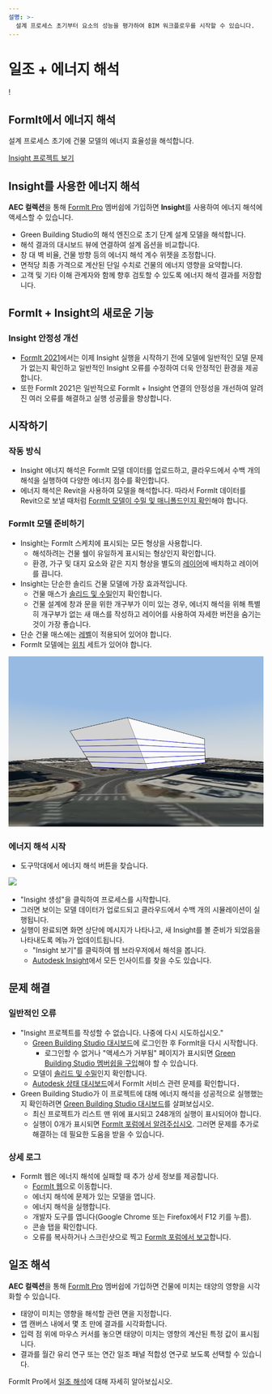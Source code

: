 ```yaml
---
설명: >-
  설계 프로세스 초기부터 요소의 성능을 평가하여 BIM 워크플로우를 시작할 수 있습니다.
---
```


# 일조 + 에너지 해석

\![](<../.gitbook/assets/20220317 Solar Analysis.png>)

## FormIt에서 에너지 해석

설계 프로세스 초기에 건물 모델의 에너지 효율성을 해석합니다.

[Insight 프로젝트 보기](https://gbs.autodesk.com/OneEnergy/Insight)

## Insight를 사용한 에너지 해석

**AEC 컬렉션**을 통해 [FormIt Pro](https://www.autodesk.com/collections/architecture-engineering-construction/overview) 멤버쉽에 가입하면 **Insight**를 사용하여 에너지 해석에 액세스할 수 있습니다.

* Green Building Studio의 해석 엔진으로 초기 단계 설계 모델을 해석합니다.
* 해석 결과의 대시보드 뷰에 연결하여 설계 옵션을 비교합니다.
* 창 대 벽 비율, 건물 방향 등의 에너지 해석 계수 위젯을 조정합니다.
* 면적당 최종 가격으로 계산된 단일 수치로 건물의 에너지 영향을 요약합니다.
* 고객 및 기타 이해 관계자와 함께 향후 검토할 수 있도록 에너지 해석 결과를 저장합니다.

## FormIt + Insight의 새로운 기능 <a href="#insight-what-s-new" id="insight-what-s-new"></a>

### **Insight 안정성 개선** <a href="#improvements-to-insight-reliability" id="improvements-to-insight-reliability"></a>

* [FormIt 2021](https://formit.autodesk.com/blog/post/introducing-formit-2021)에서는 이제 Insight 실행을 시작하기 전에 모델에 일반적인 모델 문제가 없는지 확인하고 일반적인 Insight 오류를 수정하여 더욱 안정적인 환경을 제공합니다.
* 또한 FormIt 2021은 일반적으로 FormIt + Insight 연결의 안정성을 개선하여 알려진 여러 오류를 해결하고 실행 성공률을 향상합니다.

## 시작하기 <a href="#insight-getting-started" id="insight-getting-started"></a>

### **작동 방식** <a href="#how-it-works" id="how-it-works"></a>

* Insight 에너지 해석은 FormIt 모델 데이터를 업로드하고, 클라우드에서 수백 개의 해석을 실행하여 다양한 에너지 점수를 확인합니다.
* 에너지 해석은 Revit을 사용하여 모델을 해석합니다. 따라서 FormIt 데이터를 Revit으로 보낼 때처럼 [FormIt 모델이 수밀 및 매니폴드인지 확인](https://formit.autodesk.com/blog/post/repairing-solid-models)해야 합니다.

### **FormIt 모델 준비하기** <a href="#preparing-your-formit-model" id="preparing-your-formit-model"></a>

* Insight는 FormIt 스케치에 표시되는 모든 형상을 사용합니다.
  * 해석하려는 건물 쉘이 유일하게 표시되는 형상인지 확인합니다.
  * 환경, 가구 및 대지 요소와 같은 지지 형상을 별도의 [레이어](../tool-library/layers.md)에 배치하고 레이어를 끕니다.
* Insight는 단순한 솔리드 건물 모델에 가장 효과적입니다.
  * 건물 매스가 [솔리드 및 수밀](https://formit.autodesk.com/blog/post/repairing-solid-models)인지 확인합니다.
  * 건물 설계에 창과 문을 위한 개구부가 이미 있는 경우, 에너지 해석을 위해 특별히 개구부가 없는 새 매스를 작성하고 레이어를 사용하여 자세한 버전을 숨기는 것이 가장 좋습니다.
* 단순 건물 매스에는 [레벨](../tool-library/levels-and-area.md)이 적용되어 있어야 합니다.
* FormIt 모델에는 [위치](../tool-library/setting-location.md) 세트가 있어야 합니다.

![](../.gitbook/assets/insight.png)

### **에너지 해석 시작** <a href="#starting-energy-analysis" id="starting-energy-analysis"></a>

* 도구막대에서 에너지 해석 버튼을 찾습니다.

![](../.gitbook/assets/generate\_insight.png)

* "Insight 생성"을 클릭하여 프로세스를 시작합니다.
* 그러면 보이는 모델 데이터가 업로드되고 클라우드에서 수백 개의 시뮬레이션이 실행됩니다.
* 실행이 완료되면 화면 상단에 메시지가 나타나고, 새 Insight를 볼 준비가 되었음을 나타내도록 메뉴가 업데이트됩니다.
  * "Insight 보기"를 클릭하여 웹 브라우저에서 해석을 봅니다.
  * [Autodesk Insight](https://gbs.autodesk.com/OneEnergy/Insight)에서 모든 인사이트를 찾을 수도 있습니다.

## 문제 해결 <a href="#insight-troubleshooting" id="insight-troubleshooting"></a>

### **일반적인 오류** <a href="#common-errors" id="common-errors"></a>

* "Insight 프로젝트를 작성할 수 없습니다. 나중에 다시 시도하십시오."
  * [Green Building Studio 대시보드](https://gbs.autodesk.com/GBS/Project)에 로그인한 후 FormIt을 다시 시작합니다.
    * 로그인할 수 없거나 "액세스가 거부됨" 페이지가 표시되면 [Green Building Studio 멤버쉽을 구입](https://knowledge.autodesk.com/search-result/caas/CloudHelp/cloudhelp/KOR/BPA-Help/files/GUID-7FCFF904-F943-4020-BF7F-53AA7148673D-htm.html)해야 할 수 있습니다.
  * 모델이 [솔리드 및 수밀](https://formit.autodesk.com/blog/post/repairing-solid-models)인지 확인합니다.
  * [Autodesk 상태 대시보드](https://health.autodesk.com/)에서 FormIt 서비스 관련 문제를 확인합니다．
* Green Building Studio가 이 프로젝트에 대해 에너지 해석을 성공적으로 실행했는지 확인하려면 [Green Building Studio 대시보드](https://gbs.autodesk.com/GBS/Project)를 살펴보십시오.
  * 최신 프로젝트가 리스트 맨 위에 표시되고 248개의 실행이 표시되어야 합니다.
  * 실행이 0개가 표시되면 [FormIt 포럼에서 알려주십시오](https://forums.autodesk.com/t5/formit-forum/bd-p/142). 그러면 문제를 추가로 해결하는 데 필요한 도움을 받을 수 있습니다.

### **상세 로그** <a href="#detailed-logs" id="detailed-logs"></a>

* FormIt 웹은 에너지 해석에 실패할 때 추가 상세 정보를 제공합니다.
  * [FormIt 웹](https://formit.autodesk.com/app)으로 이동합니다.
  * 에너지 해석에 문제가 있는 모델을 엽니다.
  * 에너지 해석을 실행합니다.
  * 개발자 도구를 엽니다(Google Chrome 또는 Firefox에서 F12 키를 누름).
  * 콘솔 탭을 확인합니다.
  * 오류를 복사하거나 스크린샷으로 찍고 [FormIt 포럼에서 보고](https://forums.autodesk.com/t5/formit-forum/bd-p/142)합니다.

## 일조 해석

**AEC 컬렉션**을 통해 [FormIt Pro](https://www.autodesk.com/collections/architecture-engineering-construction/overview) 멤버쉽에 가입하면 건물에 미치는 태양의 영향을 시각화할 수 있습니다.

* 태양이 미치는 영향을 해석할 관련 면을 지정합니다.
* 앱 캔버스 내에서 몇 초 만에 결과를 시각화합니다.
* 입력 점 위에 마우스 커서를 놓으면 태양이 미치는 영향의 계산된 특정 값이 표시됩니다.
* 결과를 월간 유리 연구 또는 연간 일조 패널 적합성 연구로 보도록 선택할 수 있습니다.

FormIt Pro에서 [일조 해석](../tool-library/solar-analysis.md)에 대해 자세히 알아보십시오.
